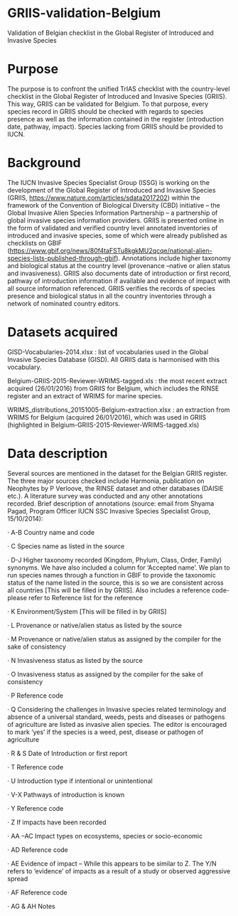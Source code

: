 # GRIIS-validation-Belgium
Validation of Belgian checklist in the Global Register of Introduced and Invasive Species

# Purpose
The purpose is to confront the unified TrIAS checklist with the country-level checklist in the Global Register of Introduced and Invasive Species (GRIIS). This way, GRIIS can be validated for Belgium. To that purpose, every species record in GRIIS should be checked with regards to species presence as well as the information contained in the register (introduction date, pathway, impact). Species lacking from GRIIS should be provided to IUCN. 

# Background
The IUCN Invasive Species Specialist Group (ISSG) is working on the development of the Global Register of Introduced and Invasive Species (GRIIS, https://www.nature.com/articles/sdata2017202) within the framework of the Convention of Biological Diversity (CBD) initiative – the Global Invasive Alien Species Information Partnership – a partnership of global invasive species information providers. GRIIS is presented online in the form of validated and verified country level annotated inventories of introduced and invasive species, some of which were already published as checklists on GBIF (https://www.gbif.org/news/80f4taFSTu8kgkMU2qcqe/national-alien-species-lists-published-through-gbif). Annotations include higher taxonomy and biological status at the country level (provenance –native or alien status and invasiveness). GRIIS also documents date of introduction or first record, pathway of introduction information if available and evidence of impact with all source information referenced. GRIIS verifies the records of species presence and biological status in all the country inventories through a network of nominated country editors. 

# Datasets acquired

GISD-Vocabularies-2014.xlsx : list of vocabularies used in the Global Invasive Species Database (GISD). All GRIIS data is harmonised with this vocabulary.

Belgium-GRIIS-2015-Reviewer-WRIMS-tagged.xls  : the most recent extract acquired (26/01/2016) from GRIIS for Belgium, which includes the RINSE register and an extract of WRIMS for marine species.

WRIMS_distributions_20151005-Belgium-extraction.xlsx : an extraction from WRIMS for Belgium (acquired 26/01/2016), which was used in GRIIS (highlighted in Belgium-GRIIS-2015-Reviewer-WRIMS-tagged.xls) 

# Data description
Several sources are mentioned in the dataset for the Belgian GRIIS register. The three major sources checked include Harmonia, publication on Neophytes by P Verloove, the RINSE dataset and other databases (DAISIE etc.). A literature survey was conducted and any other annotations recorded. Brief description of annotations (source: email from Shyama Pagad, Program Officer IUCN SSC Invasive Species Specialist Group, 15/10/2014):

·       A-B  Country name and code

·       C      Species name as listed in the source

·       D-J  Higher taxonomy recorded (Kingdom, Phylum, Class, Order, Family) synonyms. We  have also included a column for ‘Accepted name’. We plan to run species names through a function in GBIF to provide the taxonomic status of the name listed in the source, this is so we are consistent across all countries [This will be filled in by GRIIS]. Also includes a reference code- please refer to Reference list for the reference

·       K   Environment/System [This will be filled in by GRIIS]

·       L   Provenance or native/alien status as listed by the source

·       M   Provenance or native/alien status as assigned by the compiler for the sake of consistency

·       N   Invasiveness status as listed by the source

·       O   Invasiveness status as assigned by the compiler for the sake of consistency

·       P    Reference code

·       Q   Considering the challenges in Invasive species related terminology and absence of a universal standard, weeds, pests and diseases or pathogens of agriculture are listed as invasive alien species. The editor is encouraged to mark ‘yes’ if the species is a weed, pest, disease or pathogen of agriculture

·       R & S  Date of Introduction or first report

·       T   Reference code

·       U Introduction type if intentional or unintentional

·       V-X  Pathways of introduction is known

·       Y  Reference code

·       Z If impacts have been recorded

·       AA –AC  Impact types on ecosystems, species or socio-economic

·       AD   Reference code

·       AE   Evidence of impact – While this appears to be similar to Z. The Y/N refers to ‘evidence’ of impacts as a result of a study or observed aggressive spread

·       AF   Reference code

·       AG & AH Notes



